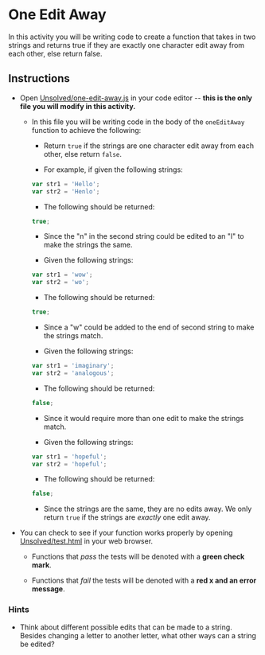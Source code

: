 # One Edit Away

In this activity you will be writing code to create a function that takes in two strings and returns true if they are exactly one character edit away from each other, else return false.

## Instructions

- Open [Unsolved/one-edit-away.js](Unsolved/one-edit-away.js) in your code editor -- **this is the only file you will modify in this activity.**

  - In this file you will be writing code in the body of the `oneEditAway` function to achieve the following:

    - Return `true` if the strings are one character edit away from each other, else return `false`.

    - For example, if given the following strings:

    ```js
    var str1 = 'Hello';
    var str2 = 'Henlo';
    ```

    - The following should be returned:

    ```js
    true;
    ```

    - Since the "n" in the second string could be edited to an "l" to make the strings the same.

    - Given the following strings:

    ```js
    var str1 = 'wow';
    var str2 = 'wo';
    ```

    - The following should be returned:

    ```js
    true;
    ```

    - Since a "w" could be added to the end of second string to make the strings match.

    - Given the following strings:

    ```js
    var str1 = 'imaginary';
    var str2 = 'analogous';
    ```

    - The following should be returned:

    ```js
    false;
    ```

    - Since it would require more than one edit to make the strings match.

    - Given the following strings:

    ```js
    var str1 = 'hopeful';
    var str2 = 'hopeful';
    ```

    - The following should be returned:

    ```js
    false;
    ```

    - Since the strings are the same, they are no edits away. We only return `true` if the strings are _exactly_ one edit away.

- You can check to see if your function works properly by opening [Unsolved/test.html](Unsolved/test.html) in your web browser.

  - Functions that _pass_ the tests will be denoted with a **green check mark**.

  - Functions that _fail_ the tests will be denoted with a **red x and an error message**.

### Hints

- Think about different possible edits that can be made to a string. Besides changing a letter to another letter, what other ways can a string be edited?
